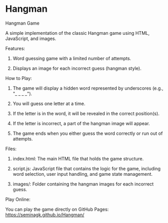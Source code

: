 # Hangman

Hangman Game

A simple implementation of the classic Hangman game using HTML, JavaScript, and images.

Features:

1. Word guessing game with a limited number of attempts.

2. Displays an image for each incorrect guess (hangman style).

How to Play:

1. The game will display a hidden word represented by underscores (e.g., "\_ \_ \_ \_").

2. You will guess one letter at a time.

3. If the letter is in the word, it will be revealed in the correct position(s).

4. If the letter is incorrect, a part of the hangman image will appear.

5. The game ends when you either guess the word correctly or run out of attempts.

Files:

1. index.html: The main HTML file that holds the game structure.

2. script.js: JavaScript file that contains the logic for the game, including word selection, user input handling, and game state management.

3. images/: Folder containing the hangman images for each incorrect guess.

Play Online:

You can play the game directly on GitHub Pages:
https://seminagk.github.io/Hangman/ 
